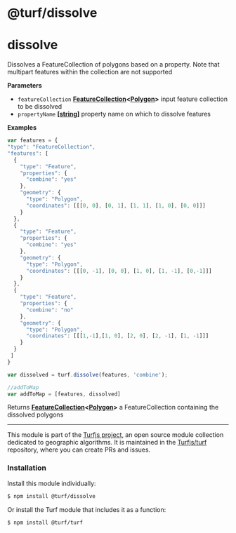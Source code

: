 # @turf/dissolve

# dissolve

Dissolves a FeatureCollection of polygons based on a property. Note that multipart features within the collection are not supported

**Parameters**

-   `featureCollection` **[FeatureCollection](http://geojson.org/geojson-spec.html#feature-collection-objects)&lt;[Polygon](http://geojson.org/geojson-spec.html#polygon)>** input feature collection to be dissolved
-   `propertyName` **\[[string](https://developer.mozilla.org/en-US/docs/Web/JavaScript/Reference/Global_Objects/String)]** property name on which to dissolve features

**Examples**

```javascript
var features = {
"type": "FeatureCollection",
"features": [
  {
    "type": "Feature",
    "properties": {
      "combine": "yes"
    },
    "geometry": {
      "type": "Polygon",
      "coordinates": [[[0, 0], [0, 1], [1, 1], [1, 0], [0, 0]]]
    }
  },
  {
    "type": "Feature",
    "properties": {
      "combine": "yes"
    },
    "geometry": {
      "type": "Polygon",
      "coordinates": [[[0, -1], [0, 0], [1, 0], [1, -1], [0,-1]]]
    }
  },
  {
    "type": "Feature",
    "properties": {
      "combine": "no"
    },
    "geometry": {
      "type": "Polygon",
      "coordinates": [[[1,-1],[1, 0], [2, 0], [2, -1], [1, -1]]]
    }
  }
 ]
}

var dissolved = turf.dissolve(features, 'combine');

//addToMap
var addToMap = [features, dissolved]
```

Returns **[FeatureCollection](http://geojson.org/geojson-spec.html#feature-collection-objects)&lt;[Polygon](http://geojson.org/geojson-spec.html#polygon)>** a FeatureCollection containing the dissolved polygons

<!-- This file is automatically generated. Please don't edit it directly:
if you find an error, edit the source file (likely index.js), and re-run
./scripts/generate-readmes in the turf project. -->

---

This module is part of the [Turfjs project](http://turfjs.org/), an open source
module collection dedicated to geographic algorithms. It is maintained in the
[Turfjs/turf](https://github.com/Turfjs/turf) repository, where you can create
PRs and issues.

### Installation

Install this module individually:

```sh
$ npm install @turf/dissolve
```

Or install the Turf module that includes it as a function:

```sh
$ npm install @turf/turf
```
